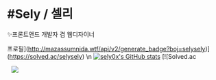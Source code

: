 # #Sely / 셀리
✨프론트앤드 개발자 겸 웹디자이너

프로필](http://mazassumnida.wtf/api/v2/generate_badge?boj=selysely)](https://solved.ac/selysely) \n
[![sely0x's GitHub stats](https://github-readme-stats.vercel.app/api?username=sely0x&include_all_commits=true&show_icons=true&theme=cobalt)](https://github.com/sely0x/github-readme-stats)
[![Solved.ac

<a href="https://instagram.com/sely0.x">
    <img 
        src="http://img.shields.io/badge/-Instagram-black?style=flat&logo=Instagram&link=https://instagram.com/sely0.x/"
        style="height : auto; margin-left : 10px; margin-right : 10px;"/>
</a>
